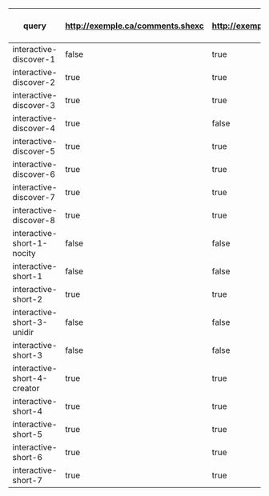 | query                       | http://exemple.ca/comments.shexc | http://exemple.ca/posts.shexc | http://exemple.ca/profile.shexc | can prune domain |
| --------------------------- | -------------------------------- | ----------------------------- | ------------------------------- | ---------------- |
| interactive-discover-1      | false                            | true                          | false                           | true             |
| interactive-discover-2      | true                             | true                          | false                           | true             |
| interactive-discover-3      | true                             | true                          | false                           | true             |
| interactive-discover-4      | true                             | false                         | false                           | true             |
| interactive-discover-5      | true                             | true                          | false                           | true             |
| interactive-discover-6      | true                             | true                          | true                            | false            |
| interactive-discover-7      | true                             | true                          | true                            | false            |
| interactive-discover-8      | true                             | true                          | true                            | false            |
| interactive-short-1-nocity  | false                            | false                         | true                            | true             |
| interactive-short-1         | false                            | false                         | true                            | true             |
| interactive-short-2         | true                             | true                          | true                            | false            |
| interactive-short-3-unidir  | false                            | false                         | true                            | true             |
| interactive-short-3         | false                            | false                         | true                            | true             |
| interactive-short-4-creator | true                             | true                          | false                           | true             |
| interactive-short-4         | true                             | true                          | false                           | true             |
| interactive-short-5         | true                             | true                          | true                            | false            |
| interactive-short-6         | true                             | true                          | true                            | false            |
| interactive-short-7         | true                             | true                          | true                            | false            |